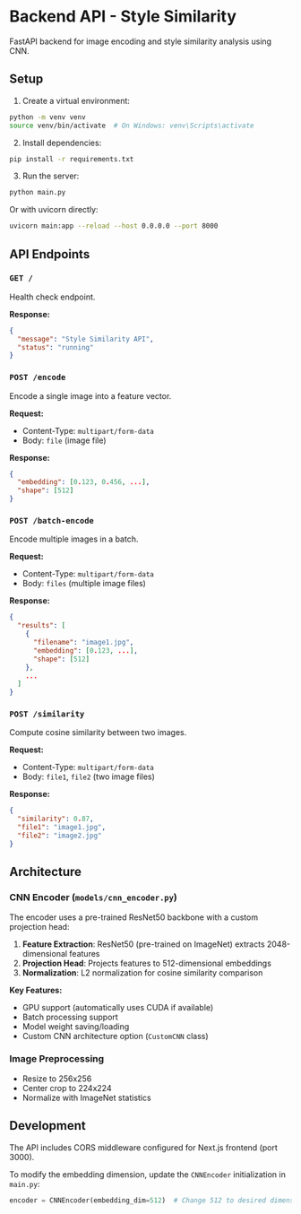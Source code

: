 # Backend API - Style Similarity

FastAPI backend for image encoding and style similarity analysis using CNN.

## Setup

1. Create a virtual environment:
```bash
python -m venv venv
source venv/bin/activate  # On Windows: venv\Scripts\activate
```

2. Install dependencies:
```bash
pip install -r requirements.txt
```

3. Run the server:
```bash
python main.py
```

Or with uvicorn directly:
```bash
uvicorn main:app --reload --host 0.0.0.0 --port 8000
```

## API Endpoints

### `GET /`
Health check endpoint.

**Response:**
```json
{
  "message": "Style Similarity API",
  "status": "running"
}
```

### `POST /encode`
Encode a single image into a feature vector.

**Request:**
- Content-Type: `multipart/form-data`
- Body: `file` (image file)

**Response:**
```json
{
  "embedding": [0.123, 0.456, ...],
  "shape": [512]
}
```

### `POST /batch-encode`
Encode multiple images in a batch.

**Request:**
- Content-Type: `multipart/form-data`
- Body: `files` (multiple image files)

**Response:**
```json
{
  "results": [
    {
      "filename": "image1.jpg",
      "embedding": [0.123, ...],
      "shape": [512]
    },
    ...
  ]
}
```

### `POST /similarity`
Compute cosine similarity between two images.

**Request:**
- Content-Type: `multipart/form-data`
- Body: `file1`, `file2` (two image files)

**Response:**
```json
{
  "similarity": 0.87,
  "file1": "image1.jpg",
  "file2": "image2.jpg"
}
```

## Architecture

### CNN Encoder (`models/cnn_encoder.py`)

The encoder uses a pre-trained ResNet50 backbone with a custom projection head:

1. **Feature Extraction**: ResNet50 (pre-trained on ImageNet) extracts 2048-dimensional features
2. **Projection Head**: Projects features to 512-dimensional embeddings
3. **Normalization**: L2 normalization for cosine similarity comparison

**Key Features:**
- GPU support (automatically uses CUDA if available)
- Batch processing support
- Model weight saving/loading
- Custom CNN architecture option (`CustomCNN` class)

### Image Preprocessing
- Resize to 256x256
- Center crop to 224x224
- Normalize with ImageNet statistics

## Development

The API includes CORS middleware configured for Next.js frontend (port 3000).

To modify the embedding dimension, update the `CNNEncoder` initialization in `main.py`:
```python
encoder = CNNEncoder(embedding_dim=512)  # Change 512 to desired dimension
```
